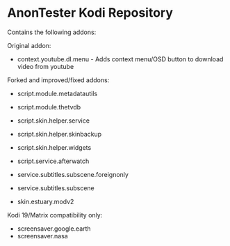 # AnonTester Kodi Repository

Contains the following addons:

Original addon:
* context.youtube.dl.menu - Adds context menu/OSD button to download video from youtube

Forked and improved/fixed addons:
* script.module.metadatautils
* script.module.thetvdb
* script.skin.helper.service
* script.skin.helper.skinbackup
* script.skin.helper.widgets

* script.service.afterwatch
* service.subtitles.subscene.foreignonly
* service.subtitles.subscene
* skin.estuary.modv2

Kodi 19/Matrix compatibility only:
* screensaver.google.earth
* screensaver.nasa 

